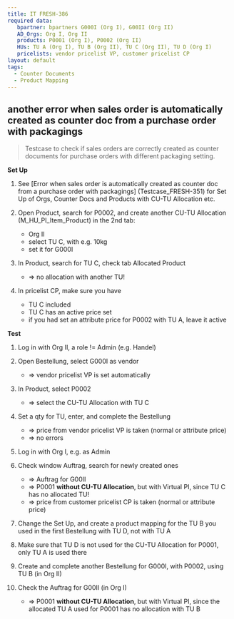 ```yaml
---
title: IT FRESH-386
required data:
   bpartner: bpartners G000I (Org I), G00II (Org II)
   AD_Orgs: Org I, Org II 
   products: P0001 (Org I), P0002 (Org II)
   HUs: TU A (Org I), TU B (Org II), TU C (Org II), TU D (Org I)
   pricelists: vendor pricelist VP, customer pricelist CP
layout: default
tags:
  - Counter Documents
  - Product Mapping
---
```

## another error when sales order is automatically created as counter doc from a purchase order with packagings
> Testcase to check if sales orders are correctly created
> as counter documents for purchase orders with different
> packaging setting.

**Set Up**

1. See [Error when sales order is automatically created as counter doc from a purchase order with packagings] (Testcase_FRESH-351) for Set Up of Orgs, Counter Docs and Products with CU-TU Allocation etc.

1. Open Product, search for P0002, and create another CU-TU Allocation (M_HU_PI_Item_Product) in the 2nd tab:

	* Org II
	* select TU C, with e.g. 10kg
	* set it for G000I
	
1. In Product, search for TU C, check tab Allocated Product

	* => no allocation with another TU!

1. In pricelist CP, make sure you have 

	* TU C included
	* TU C has an active price set
	* if you had set an attribute price for P0002 with TU A, leave it active
	
	
**Test**
	
1. Log in with Org II, a role != Admin (e.g. Handel)

1. Open Bestellung, select G000I as vendor

	* => vendor pricelist VP is set automatically
	
1. In Product, select P0002

	* => select the CU-TU Allocation with TU C
	
1. Set a qty for TU, enter, and complete the Bestellung

	* => price from vendor pricelist VP is taken (normal or attribute price)
	* => no errors
	
1. Log in with Org I, e.g. as Admin

1. Check window Auftrag, search for newly created ones

	* => Auftrag for G00II
	* => P0001 **without CU-TU Allocation**, but with Virtual PI, since TU C has no allocated TU!
	* => price from customer pricelist CP is taken (normal or attribute price)

1. Change the Set Up, and create a product mapping for the TU B you used in the first Bestellung with TU D, not with TU A

1. Make sure that TU D is not used for the CU-TU Allocation for P0001, only TU A is used there

1. Create and complete another Bestellung for G000I, with P0002, using TU B (in Org II)

1. Check the Auftrag for G00II (in Org I)

	* => P0001 **without CU-TU Allocation**, but with Virtual PI, since the allocated TU A used for P0001 has no allocation with TU B
